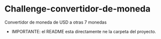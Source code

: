 # Challenge-convertidor-de-moneda
Convertidor de moneda de USD a otras 7 monedas
- IMPORTANTE: el README esta directamente ne la carpeta del proyecto.
